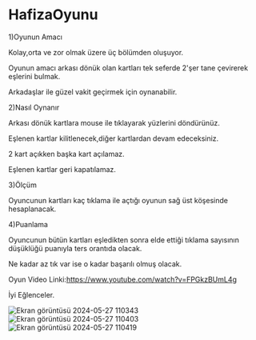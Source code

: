 # HafizaOyunu
 1)Oyunun Amacı 

Kolay,orta ve zor olmak üzere üç bölümden oluşuyor.

Oyunun amacı arkası dönük olan kartları tek seferde 2'şer tane çevirerek eşlerini bulmak.

Arkadaşlar ile güzel vakit geçirmek için oynanabilir.

2)Nasıl Oynanır

Arkası dönük kartlara mouse ile tıklayarak yüzlerini döndürünüz.

Eşlenen kartlar kilitlenecek,diğer kartlardan devam edeceksiniz.

2 kart açıkken başka kart açılamaz.

Eşlenen kartlar geri kapatılamaz.

   3)Ölçüm 

Oyuncunun kartları kaç tıklama ile açtığı oyunun sağ üst köşesinde hesaplanacak.

  4)Puanlama 

Oyuncunun bütün kartları eşledikten sonra elde ettiği tıklama sayısının düşüklüğü puanıyla ters orantıda olacak.

Ne kadar az tık var ise o kadar başarılı olmuş olacak.

Oyun Video Linki:https://www.youtube.com/watch?v=FPGkzBUmL4g

İyi Eğlenceler.

![Ekran görüntüsü 2024-05-27 110343](https://github.com/ulaserda/HafizaOyunu/assets/149077553/f204d073-87cb-4c16-9881-6f7b7a735620)
![Ekran görüntüsü 2024-05-27 110403](https://github.com/ulaserda/HafizaOyunu/assets/149077553/40cd427d-b426-4caa-94f5-87d8a8532b2f)
![Ekran görüntüsü 2024-05-27 110419](https://github.com/ulaserda/HafizaOyunu/assets/149077553/81a7f0fb-d77e-4fab-94c3-6e6333d0061b)
